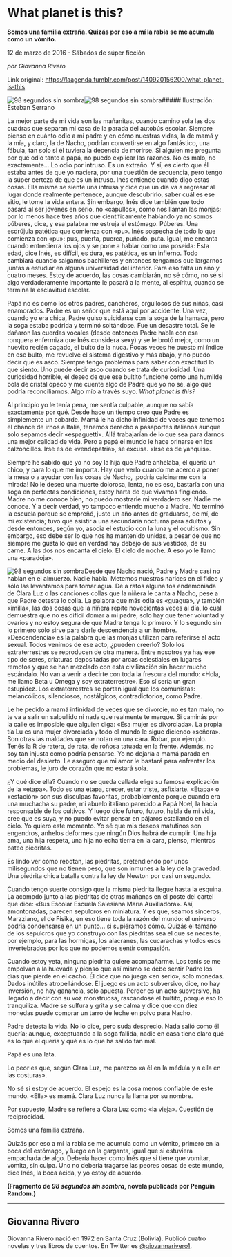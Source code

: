 # What planet is this?

**Somos una familia extraña. Quizás por eso a mí la rabia se me acumula como un vómito.**

12 de marzo de 2016 - Sábados de súper ficción

_por Giovanna Rivero_

Link original: https://laagenda.tumblr.com/post/140920156200/what-planet-is-this

![98 segundos sin sombra](https://64.media.tumblr.com/3b1bab09658475c3d3916354b5d2cd7d/tumblr_inline_pk04fcysDo1t6q87u_500.jpg)![98 segundos sin sombra](https://64.media.tumblr.com/3b1bab09658475c3d3916354b5d2cd7d/tumblr_inline_pk04fcysDo1t6q87u_500.jpg)##### Ilustración: Esteban Serrano

La mejor parte de mi vida son las mañanitas, cuando camino sola las dos cuadras que separan mi casa de la parada del autobús escolar. Siempre pienso en cuánto odio a mi padre y en cómo nuestras vidas, la de mamá y la mía, y claro, la de Nacho, podrían convertirse en algo fantástico, una fábula, tan solo si él tuviera la decencia de morirse. Si alguien me pregunta por qué odio tanto a papá, no puedo explicar las razones. No es malo, no exactamente… Lo odio por intruso. Es un extraño. Y sí, es cierto que él estaba antes de que yo naciera, por una cuestión de secuencia, pero tengo la súper certeza de que es un intruso. Inés entiende cuando digo estas cosas. Ella misma se siente una intrusa y dice que un día va a regresar al lugar donde realmente pertenece, aunque descubrirlo, saber cuál es ese sitio, le tome la vida entera. Sin embargo, Inés dice también que todo pasará al ser jóvenes en serio, no «capullos», como nos llaman las monjas; por lo menos hace tres años que científicamente hablando ya no somos púberes, dice, y esa palabra me estruja el estómago. Púberes. Una esdrújula patética que comienza con «pu». Inés sospecha de todo lo que comienza con «pu»: pus, puerta, puerca, puñado, puta. Igual, me encanta cuando entrecierra los ojos y se pone a hablar como una poseída: Esta edad, dice Inés, es difícil, es dura, es patética, es un infierno. Todo cambiará cuando salgamos bachilleres y entonces tengamos que largarnos juntas a estudiar en alguna universidad del interior. Para eso falta un año y cuatro meses. Estoy de acuerdo, las cosas cambiarán, no sé cómo, no sé si algo verdaderamente importante le pasará a la mente, al espíritu, cuando se termina la esclavitud escolar.

Papá no es como los otros padres, cancheros, orgullosos de sus niñas, casi enamorados. Padre es un señor que está aquí por accidente. Una vez, cuando yo era chica, Padre quiso suicidarse con la soga de la hamaca, pero la soga estaba podrida y terminó soltándose. Fue un desastre total. Se le dañaron las cuerdas vocales (desde entonces Padre habla con esa ronquera enfermiza que Inés considera sexy) y se le brotó mejor, como un huevito recién cagado, el bulto de la nuca. Pocas veces he puesto mi índice en ese bulto, me revuelve el sistema digestivo y más abajo, y no puedo decir que es asco. Siempre tengo problemas para saber con exactitud lo que siento. Uno puede decir asco cuando se trata de curiosidad. Una curiosidad horrible, el deseo de que ese bultito funcione como una humilde bola de cristal opaco y me cuente algo de Padre que yo no sé, algo que podría reconciliarnos. Algo mío a través suyo. *What planet is this?*

Al principio yo le tenía pena, me sentía culpable, aunque no sabía exactamente por qué. Desde hace un tiempo creo que Padre es simplemente un cobarde. Mamá le ha dicho infinidad de veces que tenemos el chance de irnos a Italia, tenemos derecho a pasaportes italianos aunque solo sepamos decir «espaguetti». Allá trabajarían de lo que sea para darnos una mejor calidad de vida. Pero a papá el mundo le hace orinarse en los calzoncillos. Irse es de «vendepatria», se excusa. «Irse es de yanquis».

Siempre he sabido que yo no soy la hija que Padre anhelaba, él quería un chico, y para lo que me importa. Hay que verlo cuando me acerco a poner la mesa o a ayudar con las cosas de Nacho, ¡podría calcinarme con la mirada! No le deseo una muerte dolorosa, lenta, no es eso, bastaría con una soga en perfectas condiciones, estoy harta de que vivamos fingiendo. Madre no me conoce bien, no puedo mostrarle mi verdadero ser. Nadie me conoce. Y a decir verdad, yo tampoco entiendo mucho a Madre. No terminó la escuela porque se empreñó, justo un año antes de graduarse, de mí, de mi existencia; tuvo que asistir a una secundaria nocturna para adultos y desde entonces, según yo, asocia el estudio con la luna y el ocultismo. Sin embargo, eso debe ser lo que nos ha mantenido unidas, a pesar de que no siempre me gusta lo que en verdad hay debajo de sus vestidos, de su carne. A las dos nos encanta el cielo. El cielo de noche. A eso yo le llamo una «paradoja».

![98 segundos sin sombra](https://64.media.tumblr.com/fd8331d1948ce16fc5df2c4112863042/tumblr_inline_pk04fdN6TD1t6q87u_250.jpg)Desde que Nacho nació, Padre y Madre casi no hablan en el almuerzo. Nadie habla. Metemos nuestras narices en el fideo y sólo las levantamos para tomar agua. De a ratos alguna tos endemoniada de Clara Luz o las canciones collas que la niñera le canta a Nacho, pese a que Padre detesta lo colla. La palabra que más odia es «guagua», y también «imilla», las dos cosas que la niñera repite novecientas veces al día, lo cual demuestra que no es difícil domar a mi padre, solo hay que tener voluntad y ovarios y no estoy segura de que Madre tenga lo primero. Y lo segundo sin lo primero sólo sirve para darle descendencia a un hombre. «Descendencia» es la palabra que las monjas utilizan para referirse al acto sexual. Todos venimos de ese acto, ¿pueden creerlo? Solo los extraterrestres se reproducen de otra manera. Entre nosotros ya hay ese tipo de seres, criaturas depositadas por arcas celestiales en lugares remotos y que se han mezclado con esta civilización sin hacer mucho escándalo. No van a venir a decirte con toda la frescura del mundo: «Hola, me llamo Beta u Omega y soy extraterrestre». Eso sí sería un gran estupidez. Los extraterrestres se portan igual que los comunistas: melancólicos, silenciosos, nostálgicos, contradictorios, como Padre.

Le he pedido a mamá infinidad de veces que se divorcie, no es tan malo, no te va a salir un salpullido ni nada que realmente te marque. Si caminás por la calle es imposible que alguien diga: «Esa mujer es divorciada». La propia tía Lu es una mujer divorciada y todo el mundo le sigue diciendo «señora». Son otras las maldades que se notan en una cara. Robar, por ejemplo. Tenés la R de ratera, de rata, de roñosa tatuada en la frente. Además, no soy tan injusta como podría pensarse. Yo no dejaría a mamá parada en medio del desierto. Le aseguro que mi amor le bastará para enfrentar los problemas, le juro de corazón que no estará sola.

¿Y qué dice ella? Cuando no se queda callada elige su famosa explicación de la «etapa». Todo es una etapa, crecer, estar triste, asfixiarte. «Etapa» o «estación» son sus disculpas favoritas, probablemente porque cuando era una muchacha su padre, mi abuelo italiano parecido a Papá Noel, la hacía responsable de los cultivos. Y luego dice futuro, futuro, habla de mi vida, cree que es suya, y no puedo evitar pensar en pájaros estallando en el cielo. Yo quiero este momento. Yo sé que mis deseos matutinos son engendros, anhelos deformes que ningún Dios habrá de cumplir. Una hija ama, una hija respeta, una hija no echa tierra en la cara, pienso, mientras pateo piedritas. 

Es lindo ver cómo rebotan, las piedritas, pretendiendo por unos milisegundos que no tienen peso, que son inmunes a la ley de la gravedad. Una piedrita chica batalla contra la ley de Newton por casi un segundo.

Cuando tengo suerte consigo que la misma piedrita llegue hasta la esquina. La acomodo junto a las piedritas de otras mañanas en el poste del cartel que dice: «Bus Escolar Escuela Salesiana María Auxiliadora». Así, amontonadas, parecen sepulcros en miniatura. Y es que, seamos sinceros, Marzziano, el de Físika, en eso tiene toda la razón del mundo: el universo podría condensarse en un punto… si supiéramos cómo. Quizás el tamaño de los sepulcros que yo construyo con las piedritas sea el que se necesite, por ejemplo, para las hormigas, los alacranes, las cucarachas y todos esos invertebrados por los que no podemos sentir compasión.

Cuando estoy yeta, ninguna piedrita quiere acompañarme. Los tenis se me empolvan a la huevada y pienso que así mismo se debe sentir Padre los días que pierde en el cacho. Él dice que no juega «en serio», solo monedas. Dados inútiles atropellándose. El juego es un acto subversivo, dice, no hay inversión, no hay ganancia, solo apuesta. Perder es un acto subversivo, ha llegado a decir con su voz monstruosa, rascándose el bultito, porque eso lo tranquiliza. Madre se sulfura y grita y se calma y dice que con diez monedas puede comprar un tarro de leche en polvo para Nacho.

Padre detesta la vida. No lo dice, pero suda desprecio. Nada salió como él quería; aunque, exceptuando a la soga fallida, nadie en casa tiene claro qué es lo que él quería y qué es lo que ha salido tan mal.

Papá es una lata.

Lo peor es que, según Clara Luz, me parezco «a él en la médula y a ella en las costuras».

No sé si estoy de acuerdo. El espejo es la cosa menos confiable de este mundo. «Ella» es mamá. Clara Luz nunca la llama por su nombre.

Por supuesto, Madre se refiere a Clara Luz como «la vieja». Cuestión de reciprocidad.

Somos una familia extraña.

Quizás por eso a mí la rabia se me acumula como un vómito, primero en la boca del estómago, y luego en la garganta, igual que si estuviera empachada de algo. Debería hacer como Inés que si tiene que vomitar, vomita, sin culpa. Uno no debería tragarse las peores cosas de este mundo, dice Inés, la boca ácida, y yo estoy de acuerdo.

  


**(Fragmento de *98 segundos sin sombra*, novela publicada por Penguin Random.)**  




---

 Giovanna Rivero
----------------

 Giovanna Rivero nació en 1972 en Santa Cruz (Bolivia). Publicó cuatro novelas y tres libros de cuentos. En Twitter es [@giovannarivero1](https://twitter.com/giovannarivero1). 

